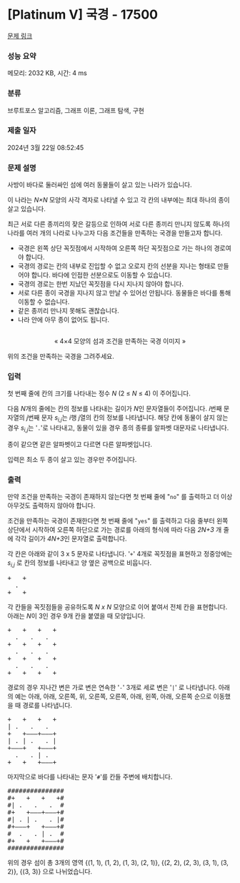 # [Platinum V] 국경 - 17500 

[문제 링크](https://www.acmicpc.net/problem/17500) 

### 성능 요약

메모리: 2032 KB, 시간: 4 ms

### 분류

브루트포스 알고리즘, 그래프 이론, 그래프 탐색, 구현

### 제출 일자

2024년 3월 22일 08:52:45

### 문제 설명

<p>사방이 바다로 둘러싸인 섬에 여러 동물들이 살고 있는 나라가 있습니다.</p>

<p>이 나라는 <em>N×N</em> 모양의 사각 격자로 나타낼 수 있고 각 칸의 내부에는 최대 하나의 종이 살고 있습니다.</p>

<p>최근 서로 다른 종끼리의 잦은 갈등으로 인하여 서로 다른 종끼리 만니지 않도록 하나의 나라를 여러 개의 나라로 나누고자 다음 조건들을 만족하는 국경을 만들고자 합니다.</p>

<ul>
	<li>국경은 왼쪽 상단 꼭짓점에서 시작하여 오른쪽 하단 꼭짓점으로 가는 하나의 경로여야 합니다.</li>
	<li>국경의 경로는 칸의 내부로 진입할 수 없고 오로지 칸의 선분을 지나는 형태로 만들어야 합니다. 바다에 인접한 선분으로도 이동할 수 있습니다.</li>
	<li>국경의 경로는 한번 지났던 꼭짓점을 다시 지나지 않아야 합니다.</li>
	<li>서로 다른 종이 국경을 지나지 않고 만날 수 있어선 안됩니다. 동물들은 바다를 통해 이동할 수 없습니다.</li>
	<li>같은 종끼리 만나지 못해도 괜찮습니다.</li>
	<li>나라 안에 아무 종이 없어도 됩니다.</li>
</ul>

<p style="text-align: center;"><img alt="" src="https://upload.acmicpc.net/8e2a4952-ac30-44ce-9a4b-d56ecb7ae1d3/-/preview/"></p>

<p style="text-align: center;">« 4×4 모양의 섬과 조건을 만족하는 국경 이미지 »</p>

<p>위의 조건을 만족하는 국경을 그려주세요.</p>

### 입력 

 <p>첫 번째 줄에 칸의 크기를 나타내는 정수 <em>N</em> (2 ≤ <em>N</em> ≤ 4) 이 주어집니다.</p>

<p>다음 <em>N</em>개의 줄에는 칸의 정보를 나타내는 길이가 <em>N</em>인 문자열들이 주어집니다. <em>i</em>번째 문자열의 <em>j</em>번째 문자 <em>s<sub>i,j</sub></em>는 <em>i</em>행 <em>j</em>열의 칸의 정보를 나타냅니다. 해당 칸에 동물이 살지 않는 경우 <em>s<sub>i,j</sub></em>는 '<code>.</code>'로 나타내고, 동물이 있을 경우 종의 종류를 알파벳 대문자로 나타냅니다.</p>

<p>종이 같으면 같은 알파벳이고 다르면 다른 알파벳입니다.</p>

<p>입력은 최소 두 종이 살고 있는 경우만 주어집니다.</p>

### 출력 

 <p>만약 조건을 만족하는 국경이 존재하지 않는다면 첫 번째 줄에 "<code>no</code>" 를 출력하고 더 이상 아무것도 출력하지 않아야 합니다.</p>

<p>조건을 만족하는 국경이 존재한다면 첫 번째 줄에 "<code>yes</code>" 를 출력하고 다음 줄부터 왼쪽 상단에서 시작하여 오른쪽 하단으로 가는 경로를 아래의 형식에 따라 다음 <em>2N+3</em> 개 줄에 각각 길이가 <em>4N+3</em>인 문자열로 출력합니다.</p>

<p>각 칸은 아래와 같이 3 x 5 문자로 나타냅니다. '<code>+</code>' 4개로 꼭짓점을 표현하고 정중앙에는 <em>s<sub>i,j</sub></em> 로 칸의 정보를 나타내고 양 옆은 공백으로 비웁니다.</p>

<pre>+   +
  .  
+   +
</pre>

<p>각 칸들을 꼭짓점들을 공유하도록 <em>N x N</em> 모양으로 이어 붙여서 전체 칸을 표현합니다. 아래는 <em>N</em>이 3인 경우 9개 칸을 붙였을 때 모양입니다.</p>

<pre>+   +   +   +
  .   .   .  
+   +   +   +
  .   .   .  
+   +   +   +
  .   .   .  
+   +   +   +
</pre>

<p>경로의 경우 지나간 변은 가로 변은 연속한 '<code>-</code>' 3개로 세로 변은 '<code>|</code>' 로 나타냅니다. 아래의 예는 아래, 아래, 오른쪽, 위, 오른쪽, 오른쪽, 아래, 왼쪽, 아래, 오른쪽 순으로 이동했을 때 경로를 나타냅니다.</p>

<pre>+   +   +   +
| .   .   .  
+   +———+———+
| . | .   . |
+———+   +———+
  .   . | .  
+   +   +———+
</pre>

<p>마지막으로 바다를 나타내는 문자 '<code>#</code>'를 칸들 주변에 배치합니다.</p>

<pre>###############
#+   +   +   +#
#| .   .   .  #
#+   +———+———+#
#| . | .   . |# 
#+———+   +———+#
#  .   . | .  #
#+   +   +———+#
###############
</pre>

<p>위의 경우 섬이 총 3개의 영역 {(1, 1), (1, 2), (1, 3), (2, 1)}, {(2, 2), (2, 3), (3, 1), (3, 2)}, {(3, 3)} 으로 나뉘었습니다.</p>

